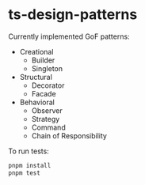 # ts-design-patterns

Currently implemented GoF patterns:
* Creational
  * Builder
  * Singleton
* Structural
  * Decorator
  * Facade
* Behavioral
  * Observer
  * Strategy
  * Command
  * Chain of Responsibility


To run tests:

```sh
pnpm install
pnpm test
```